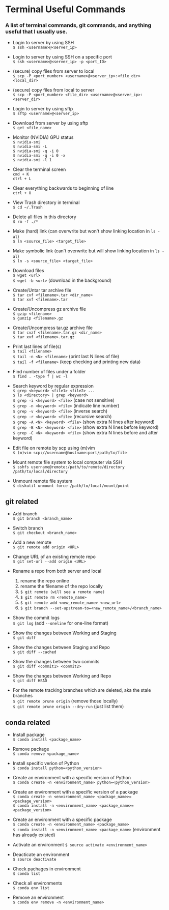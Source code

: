 # Terminal Useful Commands #
### A list of terminal commands, git commands, and anything useful that I usually use. ###

- Login to server by using SSH  
  ```$ ssh <username>@<server_ip>```

- Login to server by using SSH on a specific port  
  ```$ ssh <username>@<server_ip> -p <port_ID>```

- (secure) copy files from server to local  
  ```$ scp -P <port_number> <username>@<server_ip>:<file_dir> <local_dir>```
  
- (secure) copy files from local to server  
  ```$ scp -P <port_number> <file_dir> <username>@<server_ip>:<server_dir>```

- Login to server by using sftp  
  ```$ sftp <username>@<server_ip>```
  
- Download from server by using sftp  
  ```$ get <file_name>```

- Monitor (NVIDIA) GPU status  
  ```$ nvidia-smi```  
  ```$ nvidia-smi -L```  
  ```$ nvidia-smi -q -i 0```  
  ```$ nvidia-smi -q -i 0 -x```  
  ```$ nvidia-smi -l 1```

- Clear the terminal screen  
  ```cmd + K```  
  ```ctrl + L```  

- Clear everything backwards to beginning of line  
  ```ctrl + U```

- View Trash directory in terminal  
  ```$ cd ~/.Trash```

- Delete all files in this directory  
  ```$ rm -f ./*```

- Make (hard) link (can overwrite but won't show linking location in ```ls -al```)  
  ```$ ln <source_file> <target_file>```

- Make symbolic link (can't overwrite but will show linking location in ```ls -al```)  
  ```$ ln -s <source_file> <target_file>```

- Download files  
  ```$ wget <url>```  
  ```$ wget -b <url>``` (download in the background)

- Create/Untar tar archive file  
  ```$ tar cvf <filename>.tar <dir_name>```  
  ```$ tar xvf <filename>.tar```

- Create/Uncompress gz archive file  
  ```$ gzip <filename>```  
  ```$ gunzip <filename>.gz```

- Create/Uncompress tar.gz archive file  
  ```$ tar cvzf <filename>.tar.gz <dir_name>```  
  ```$ tar xvf <filename>.tar.gz```

- Print last lines of file(s)  
  ```$ tail <filename>```  
  ```$ tail -n <N> <filename>``` (print last N lines of file)  
  ```$ tail -f <filename>``` (keep checking and printing new data)

- Find number of files under a folder  
  ```$ find . -type f | wc -l```

- Search keyword by regular expression  
  ```$ grep <keyword> <file1> <file2> ...```  
  ```$ ls <directory> | grep <keyword>```  
  ```$ grep -i <keyword> <file>``` (case not sensitive)  
  ```$ grep -n <keyword> <file>``` (indicate line number)  
  ```$ grep -v <keyword> <file>``` (inverse search)  
  ```$ grep -r <keyword> <file>``` (recursive search)  
  ```$ grep -A <N> <keyword> <file>``` (show extra N lines after keyword)  
  ```$ grep -B <N> <keyword> <file>``` (show extra N lines before keyword)  
  ```$ grep -C <N> <keyword> <file>``` (show extra N lines before and after keyword)  

- Edit file on remote by scp using (m)vim  
  ```$ (m)vim scp://username@hostname:port/path/to/file```

- Mount remote file system to local computer via SSH  
  ```$ sshfs username@remote:/path/to/remote/directory /path/to/local/directory```

- Unmount remote file system  
  ```$ diskutil unmount force /path/to/local/mount/point```

## git related ##

- Add branch  
  ```$ git branch <branch_name>```

- Switch branch  
  ```$ git checkout <branch_name>```

- Add a new remote  
  ```$ git remote add origin <URL>```

- Change URL of an existing remote repo  
  ```$ git set-url --add origin <URL>```

- Rename a repo from both server and local  
  1. rename the repo online  
  2. rename the filename of the repo locally  
  3. ```$ git remote (will see a remote name)```  
  4. ```$ git remote rm <remote_name>```  
  5. ```$ git remote add <new_remote_name> <new_url>```  
  6. ```$ git branch --set-upstream-to=<new_remote_name>/<branch_name>```

- Show the commit logs  
	```$ git log``` (add ```--oneline``` for one-line format)

- Show the changes between Working and Staging  
	```$ git diff```

- Show the changes between Staging and Repo  
	```$ git diff --cached```

- Show the changes between two commits  
	```$ git diff <commit1> <commit2>```

- Show the changes between Working and Repo  
	```$ git diff HEAD```

- For the remote tracking branches which are deleted, aka the stale branches  
	```$ git remote prune origin``` (remove those locally)  
	```$ git remote prune origin --dry-run``` (just list them)

## conda related ##

- Install package  
  ```$ conda install <package_name>```

- Remove package  
  ```$ conda remove <package_name>```

- Install specific verion of Python  
  ```$ conda install python=<python_version>```

- Create an environment with a specific version of Python  
  ```$ conda create -n <environment_name> python=<python_version>```

- Create an environment with a specific version of a package  
  ```$ conda create -n <environment_name> <package_name>=<package_version>```  
  ```$ conda install -n <environment_name> <package_name>=<package_version>```
  
- Create an environment with a specific package  
  ```$ conda create -n <environment_name> <package_name>```  
  ```$ conda install -n <environment_name> <package_name>``` (environment has already existed)
  
- Activate an environment 
  ```$ source activate <environment_name>```

- Deacticate an environment  
  ```$ source deactivate```

- Check pachages in environment  
  ```$ conda list```

- Check all environments  
  ```$ conda env list```

- Remove an environment  
  ```$ conda env remove -n <environment_name>```
